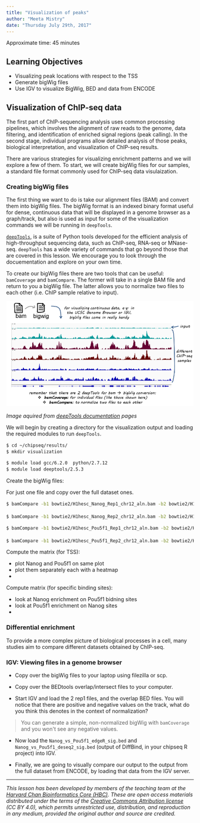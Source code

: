 ```yaml
---
title: "Visualization of peaks"
author: "Meeta Mistry"
date: "Thursday July 29th, 2017"
---
```


Approximate time: 45 minutes

## Learning Objectives
* Visualizing peak locations with respect to the TSS
* Generate bigWig files
* Use IGV to visualize BigWig, BED and data from ENCODE

## Visualization of ChIP-seq data

The first part of ChIP-sequencing analysis uses common processing pipelines, which involves the alignment of raw reads to the genome, data filtering, and identification of enriched signal regions (peak calling). In the second stage, individual programs allow detailed analysis of those peaks, biological interpretation, and visualization of ChIP-seq results.


There are various strategies for visualizing enrichment patterns and we will explore a few of them. To start, we will create bigWig files for our samples, a standard file format commonly used for ChIP-seq data visulaization.

### Creating bigWig files

The first thing we want to do is take our alignment files (BAM) and convert them into bigWig files. The bigWig format is an indexed binary format useful for dense, continuous data that will be displayed in a genome browser as a graph/track, but also is used as input for some of the visualization commands we will be running in `deepTools`. 

[`deepTools`](http://deeptools.readthedocs.org/en/latest/content/list_of_tools.html), is a suite of Python tools developed for the efficient analysis of high-throughput sequencing data, such as ChIP-seq, RNA-seq or MNase-seq. `deepTools` has a wide variety of commands that go beyond those that are covered in this lesson. We encourage you to look through the docuementation and explore on your own time. 

To create our bigWig files there are two tools that can be useful: `bamCoverage` and `bamCompare`. The former will take in a single BAM file and return to you a bigWig file. The latter allows you to normalize two files to each other (i.e. ChIP sample relative to input).

<img src="../img/bam_to_bigwig.png">

*Image aquired from [deepTools documentation](http://deeptools.readthedocs.io/en/latest/content/tools/bamCoverage.html?highlight=bigwig) pages*

We will begin by creating a directory for the visualization output and loading the required modules to run `deepTools`.

```bash
$ cd ~/chipseq/results/
$ mkdir visualization
```

```bash
$ module load gcc/6.2.0  python/2.7.12
$ module load deeptools/2.5.3 

```

Create the bigWig files:

For just one file and copy over the full dataset ones.

```bash
$ bamCompare -b1 bowtie2/H1hesc_Nanog_Rep1_chr12_aln.bam -b2 bowtie2/H1hesc_Input_Rep1_chr12_aln.bam -o visualization/Nanog_Rep1_chr12.bw 2> visualization/Nanog_Rep1_bamcompare.log

$ bamCompare -b1 bowtie2/H1hesc_Nanog_Rep2_chr12_aln.bam -b2 bowtie2/H1hesc_Input_Rep2_chr12_aln.bam -o visualization/Nanog_Rep2_chr12.bw 2> visualization/Nanog_Rep2_bamcompare.log
```

```bash
$ bamCompare -b1 bowtie2/H1hesc_Pou5f1_Rep1_chr12_aln.bam -b2 bowtie2/H1hesc_Input_Rep1_chr12_aln.bam -o visualization/Pou5f1_Rep1_chr12.bw 2> visualization/Pou5f1_Rep1_bamcompare.log

$ bamCompare -b1 bowtie2/H1hesc_Pou5f1_Rep2_chr12_aln.bam -b2 bowtie2/H1hesc_Input_Rep2_chr12_aln.bam -o visualization/Pou5f1_Rep2_chr12.bw 2> visualization/Pou5f1_Rep2_bamcompare.log
```

Compute the matrix (for TSS):
- plot Nanog and Pou5f1 on same plot
- plot them separately each with a heatmap
- 


Compute matrix (for specific binding sites):
- look at Nanog enrichment on Pou5f1 bidning sites
- look at Pou5f1 enrichment on Nanog sites
- 









### Differential enrichment
To provide a more complex picture of biological processes in a cell, many studies aim to compare different datasets obtained by ChIP-seq. 








### IGV: Viewing files in a genome browser

* Copy over the bigWig files to your laptop using filezilla or scp. 
* Copy over the BEDtools overlap/intersect files to your computer.

* Start IGV and load the 2 rep1 files, and the overlap BED files. You will notice that there are positive and negative values on the track, what do you think this denotes in the context of normalization?

> You can generate a simple, non-normalized bigWig with `bamCoverage` and you won't see any negative values. 

* Now load the `Nanog_vs_Pou5f1_edgeR_sig.bed` and `Nanog_vs_Pou5f1_deseq2_sig.bed` (output of DiffBind, in your chipseq R project) into IGV.

* Finally, we are going to visually compare our output to the output from the full dataset from ENCODE, by loading that data from the IGV server.

***
*This lesson has been developed by members of the teaching team at the [Harvard Chan Bioinformatics Core (HBC)](http://bioinformatics.sph.harvard.edu/). These are open access materials distributed under the terms of the [Creative Commons Attribution license](https://creativecommons.org/licenses/by/4.0/) (CC BY 4.0), which permits unrestricted use, distribution, and reproduction in any medium, provided the original author and source are credited.*
